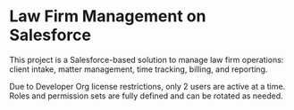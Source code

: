 # Law Firm Management on Salesforce
This project is a Salesforce-based solution to manage law firm operations: client intake, matter management, time tracking, billing, and reporting.

Due to Developer Org license restrictions, only 2 users are active at a time. Roles and permission sets are fully defined and can be rotated as needed.